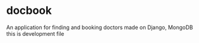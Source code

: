 # docbook
An application for finding and booking doctors made on Django, MongoDB
this is development file